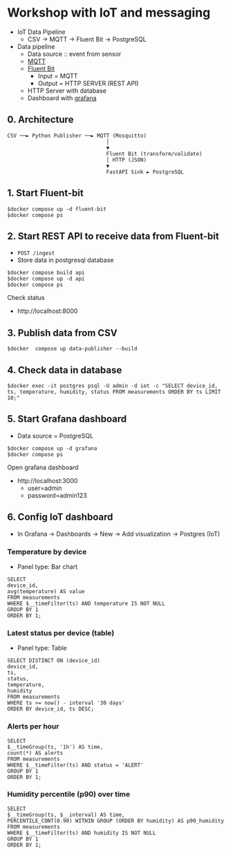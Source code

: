 # Workshop with IoT and messaging
* IoT Data Pipeline 
  * CSV → MQTT → Fluent Bit → PostgreSQL
* Data pipeline
  * Data source :: event from sensor
  * [MQTT](https://mqtt.org/)
  * [Fluent Bit](https://fluentbit.io/)
    * Input = MQTT
    * Output = HTTP SERVER (REST API)
  * HTTP Server with database
  * Dashboard with [grafana](https://grafana.com/)

## 0. Architecture
```
CSV ──► Python Publisher ──► MQTT (Mosquitto)
                                │
                                ▼
                                Fluent Bit (transform/validate)
                                │ HTTP (JSON)
                                ▼
                                FastAPI Sink ► PostgreSQL
```

## 1. Start Fluent-bit
```
$docker compose up -d fluent-bit
$docker compose ps
```

## 2. Start REST API to receive data from Fluent-bit
* `POST /ingest`
* Store data in postgresql database
```
$docker compose build api
$docker compose up -d api
$docker compose ps
```

Check status
* http://localhost:8000

## 3. Publish data from CSV
```
$docker  compose up data-publisher --build
```

## 4. Check data in database
```
$docker exec -it postgres psql -U admin -d iot -c "SELECT device_id, ts, temperature, humidity, status FROM measurements ORDER BY ts LIMIT 10;"
```

## 5. Start Grafana dashboard
* Data source = PostgreSQL

```
$docker compose up -d grafana
$docker compose ps
```

Open grafana dashboard
* http://localhost:3000
  * user=admin
  * password=admin123

## 6. Config IoT dashboard
* In Grafana → Dashboards → New → Add visualization → Postgres (IoT)

### Temperature by device
* Panel type: Bar chart
```
SELECT
device_id,
avg(temperature) AS value
FROM measurements
WHERE $__timeFilter(ts) AND temperature IS NOT NULL
GROUP BY 1
ORDER BY 1;
```

### Latest status per device (table)
* Panel type: Table
```
SELECT DISTINCT ON (device_id)
device_id,
ts,
status,
temperature,
humidity
FROM measurements
WHERE ts >= now() - interval '30 days'
ORDER BY device_id, ts DESC;
```

### Alerts per hour
```
SELECT
$__timeGroup(ts, '1h') AS time,
count(*) AS alerts
FROM measurements
WHERE $__timeFilter(ts) AND status = 'ALERT'
GROUP BY 1
ORDER BY 1;
```

### Humidity percentile (p90) over time
```
SELECT
$__timeGroup(ts, $__interval) AS time,
PERCENTILE_CONT(0.90) WITHIN GROUP (ORDER BY humidity) AS p90_humidity
FROM measurements
WHERE $__timeFilter(ts) AND humidity IS NOT NULL
GROUP BY 1
ORDER BY 1;
```

